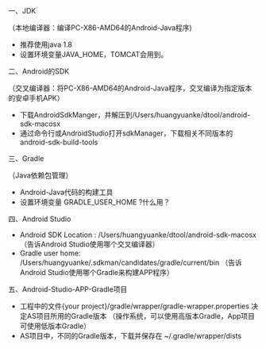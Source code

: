一、JDK

（本地编译器：编译PC-X86-AMD64的Android-Java程序)
* 推荐使用java 1.8
* 设置环境变量JAVA_HOME，TOMCAT会用到。

二、Android的SDK

（交叉编译器：将PC-X86-AMD64的Android-Java程序，交叉编译为指定版本的安卓手机APK）
* 下载AndroidSdkManger，并解压到/Users/huangyuanke/dtool/android-sdk-macosx
* 通过命令行或AndroidStudio打开sdkManager，下载相关不同版本的android-sdk-build-tools

三、Gradle

（Java依赖包管理）
* Android-Java代码的构建工具
* 设置环境变量 GRADLE_USER_HOME ?什么用？

四、Android Studio
* Android SDK Location : /Users/huangyuanke/dtool/android-sdk-macosx  （告诉Android Studio使用哪个交叉编译器） 
* Gradle user home: /Users/huangyuanke/.sdkman/candidates/gradle/current/bin  （告诉Android Studio使用哪个Gradle来构建APP程序）


五、Android-Studio-APP-Gradle项目
* 工程中的文件{your project}/gradle/wrapper/gradle-wrapper.properties 决定AS项目所用的Gradle版本  （操作系统，可以使用高版本Gradle，App项目可使用低版本Gradle）
* AS项目中，不同的Gradle版本，下载并保存在 ~/.gradle/wrapper/dists

